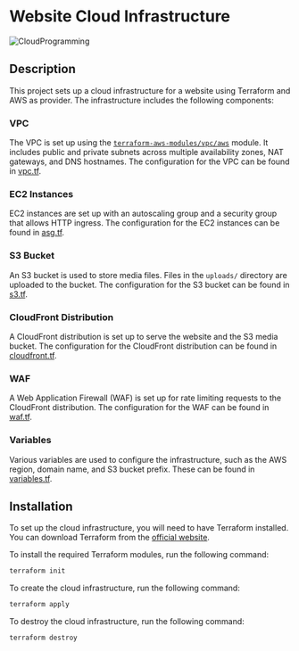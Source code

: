 # Website Cloud Infrastructure

![CloudProgramming](https://github.com/mattia-sanfilippo/website-cloud-terraform/assets/9214950/264922c8-2011-4e66-81b1-159cd036efaa)

## Description

This project sets up a cloud infrastructure for a website using Terraform and AWS as provider. The infrastructure includes the following components:

### VPC

The VPC is set up using the [`terraform-aws-modules/vpc/aws`](.terraform/modules/vpc/main.tf) module. It includes public and private subnets across multiple availability zones, NAT gateways, and DNS hostnames. The configuration for the VPC can be found in [vpc.tf](vpc.tf).

### EC2 Instances

EC2 instances are set up with an autoscaling group and a security group that allows HTTP ingress. The configuration for the EC2 instances can be found in [asg.tf](asg.tf).

### S3 Bucket

An S3 bucket is used to store media files. Files in the `uploads/` directory are uploaded to the bucket. The configuration for the S3 bucket can be found in [s3.tf](s3.tf).

### CloudFront Distribution

A CloudFront distribution is set up to serve the website and the S3 media bucket. The configuration for the CloudFront distribution can be found in [cloudfront.tf](cloudfront.tf).

### WAF

A Web Application Firewall (WAF) is set up for rate limiting requests to the CloudFront distribution. The configuration for the WAF can be found in [waf.tf](waf.tf).

### Variables

Various variables are used to configure the infrastructure, such as the AWS region, domain name, and S3 bucket prefix. These can be found in [variables.tf](variables.tf).

## Installation

To set up the cloud infrastructure, you will need to have Terraform installed. You can download Terraform from the [official website](https://www.terraform.io/downloads.html).

To install the required Terraform modules, run the following command:

```bash
terraform init
```

To create the cloud infrastructure, run the following command:

```bash
terraform apply
```

To destroy the cloud infrastructure, run the following command:

```bash
terraform destroy
```
